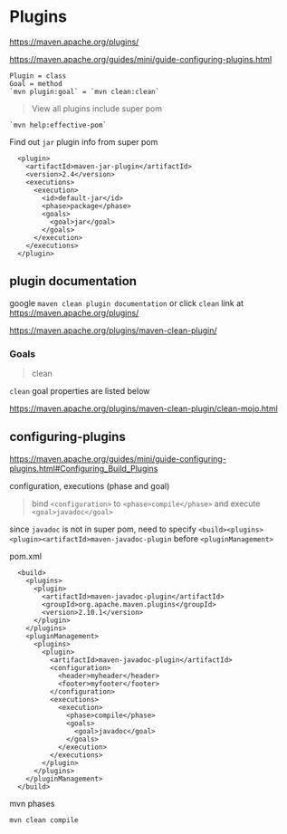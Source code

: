 # Plugins

https://maven.apache.org/plugins/

https://maven.apache.org/guides/mini/guide-configuring-plugins.html

```
Plugin = class
Goal = method
`mvn plugin:goal` = `mvn clean:clean`
```

> View all plugins include super pom

```
`mvn help:effective-pom` 
```

Find out `jar` plugin info from super pom

```
  <plugin>
    <artifactId>maven-jar-plugin</artifactId>
    <version>2.4</version>
    <executions>
      <execution>
        <id>default-jar</id>
        <phase>package</phase>
        <goals>
          <goal>jar</goal>
        </goals>
      </execution>
    </executions>
  </plugin>
```

## plugin documentation

google `maven clean plugin documentation` or click `clean` link at https://maven.apache.org/plugins/

https://maven.apache.org/plugins/maven-clean-plugin/

### Goals

> clean

`clean` goal properties are listed below

https://maven.apache.org/plugins/maven-clean-plugin/clean-mojo.html

## configuring-plugins

https://maven.apache.org/guides/mini/guide-configuring-plugins.html#Configuring_Build_Plugins

configuration, executions (phase and goal) 

> bind `<configuration>` to `<phase>compile</phase>` and execute `<goal>javadoc</goal>`

since `javadoc` is not in super pom, need to specify `<build><plugins><plugin><artifactId>maven-javadoc-plugin` before
`<pluginManagement>`

pom.xml

```
  <build>
    <plugins>
      <plugin>
        <artifactId>maven-javadoc-plugin</artifactId>
        <groupId>org.apache.maven.plugins</groupId>
        <version>2.10.1</version>
      </plugin>
    </plugins>
    <pluginManagement>
      <plugins>
        <plugin>
          <artifactId>maven-javadoc-plugin</artifactId>
          <configuration>
            <header>myheader</header>
            <footer>myfooter</footer>
          </configuration>
          <executions>
            <execution>
              <phase>compile</phase>
              <goals>
                <goal>javadoc</goal>
              </goals>
            </execution>
          </executions>
        </plugin>
      </plugins>
    </pluginManagement>
  </build>
```

mvn phases

```
mvn clean compile
```

